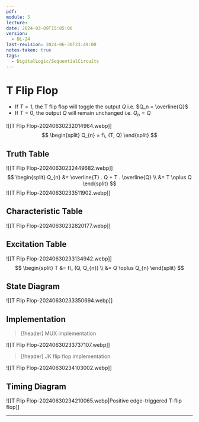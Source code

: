 ```yaml
---
pdf: 
module: 5
lecture: 
date: 2024-03-09T15:05:00
version:
  - DL-24
last-revision: 2024-06-30T23:49:00
notes-taken: true
tags:
  - DigitalLogic/SequentialCircuits
---
```

# T Flip Flop

- If $T = 1$, the T flip flop will toggle the output $Q$ i.e. $Q_n = \overline{Q}$
- If $T = 0$, the output $Q$ will remain unchanged i.e. $Q_n = Q$

![[T Flip Flop-20240630232014964.webp]]
$$
\begin{split}
Q_{n} = f\, (T, Q)
\end{split}
$$

## Truth Table

![[T Flip Flop-20240630232449682.webp]]
$$
\begin{split}
Q_{n} 
&= \overline{T} . Q + T . \overline{Q} \\
&= T \oplus Q
\end{split}
$$
![[T Flip Flop-20240630233511902.webp]]

## Characteristic Table

![[T Flip Flop-20240630232820177.webp]]

## Excitation Table

![[T Flip Flop-20240630233134942.webp]]
$$
\begin{split}
T 
&= f\, (Q, Q_{n}) \\
&= Q \oplus Q_{n}
\end{split}
$$

## State Diagram

![[T Flip Flop-20240630233350694.webp]]

## Implementation

> [!header] MUX implementation

![[T Flip Flop-20240630233737107.webp]]

> [!header] JK flip flop implementation

![[T Flip Flop-20240630234103002.webp]]

## Timing Diagram

![[T Flip Flop-20240630234210065.webp|Positive edge-triggered T-flip flop]]

---